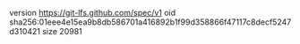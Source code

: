 version https://git-lfs.github.com/spec/v1
oid sha256:01eee4e15ea9b8db586701a416892b1f99d358866f47117c8decf5247d310421
size 20981
